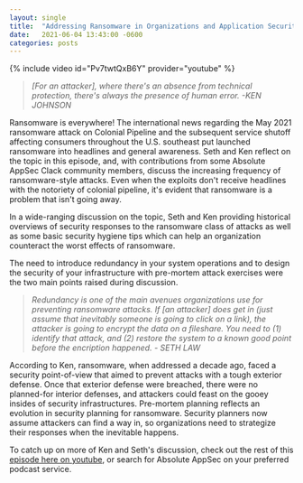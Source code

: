 ```yaml
---
layout: single
title:  "Addressing Ransomware in Organizations and Application Security"
date:   2021-06-04 13:43:00 -0600
categories: posts
---
```

{% include video id="Pv7twtQxB6Y" provider="youtube" %} 
> *[For an attacker], where there's an absence from technical protection, there's always the presence of human error.*
*-KEN JOHNSON* 

Ransomware is everywhere! The international news regarding the May 2021 ransomware attack on Colonial Pipeline and the subsequent service shutoff affecting consumers throughout the U.S. southeast put launched ransomware into headlines and general awareness. Seth and Ken reflect on the topic in this episode, and, with contributions from some Absolute AppSec Clack community members, discuss the increasing frequency of ransomware-style attacks. Even when the exploits don't receive headlines with the notoriety of colonial pipeline, it's evident that ransomware is a problem that isn't going away. 

In a wide-ranging discussion on the topic, Seth and Ken providing historical overviews of security responses to the ransomware class of attacks as well as some basic security hygiene tips which can help an organization counteract the worst effects of ransomware. 

The need to introduce redundancy in your system operations and to design the security of your infrastructure with pre-mortem attack exercises were the two main points raised during discussion.  

> *Redundancy is one of the main avenues organizations use for preventing ransomware attacks. If [an attacker] does get in (just assume that inevitably someone is going to click on a link), the attacker is going to encrypt the data on a fileshare. You need to (1) identify that attack, and (2) restore the system to a known good point before the encription happened.* *- SETH LAW*

According to Ken, ransomware, when addressed a decade ago, faced a security point-of-view that aimed to prevent attacks with a tough exterior defense. Once that exterior defense were breached, there were no planned-for interior defenses, and attackers could feast on the gooey insides of security infrastructures. Pre-mortem planning reflects an evolution in security planning for ransomware. Security planners now assume attackers can find a way in, so organizations need to strategize their responses when the inevitable happens.

To catch up on more of Ken and Seth's discussion, check out the rest of this [episode here on youtube](https://www.youtube.com/watch?v=pKNdvUcpiYY), or search for Absolute AppSec on your preferred podcast service. 